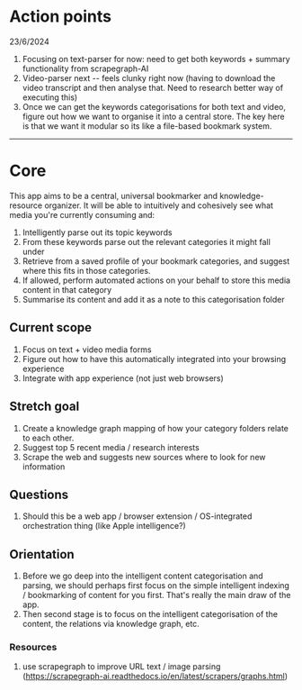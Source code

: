# Action points

23/6/2024

1. Focusing on text-parser for now: need to get both keywords + summary functionality from scrapegraph-AI
2. Video-parser next -- feels clunky right now (having to download the video transcript and then analyse that. Need to research better way of executing this)
3. Once we can get the keywords categorisations for both text and video, figure out how we want to organise it into a central store. The key here is that we want it modular so its like a file-based bookmark system.

---

# Core

This app aims to be a central, universal bookmarker and knowledge-resource organizer. It will be able to intuitively and cohesively see what media you're currently consuming and:

1. Intelligently parse out its topic keywords
2. From these keywords parse out the relevant categories it might fall under
3. Retrieve from a saved profile of your bookmark categories, and suggest where this fits in those categories.
4. If allowed, perform automated actions on your behalf to store this media content in that category
5. Summarise its content and add it as a note to this categorisation folder

## Current scope

1. Focus on text + video media forms
2. Figure out how to have this automatically integrated into your browsing experience
3. Integrate with app experience (not just web browsers)

## Stretch goal

1. Create a knowledge graph mapping of how your category folders relate to each other.
2. Suggest top 5 recent media / research interests
3. Scrape the web and suggests new sources where to look for new information

## Questions

1. Should this be a web app / browser extension / OS-integrated orchestration thing (like Apple intelligence?)

## Orientation

1. Before we go deep into the intelligent content categorisation and parsing, we should perhaps first focus on the simple intelligent indexing / bookmarking of content for you first. That's really the main draw of the app.
2. Then second stage is to focus on the intelligent categorisation of the content, the relations via knowledge graph, etc.

### Resources

1. use scrapegraph to improve URL text / image parsing (https://scrapegraph-ai.readthedocs.io/en/latest/scrapers/graphs.html)
